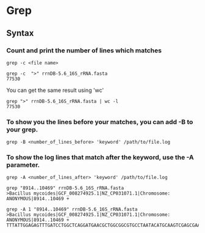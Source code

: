# Grep


## Syntax

### Count and print the number of lines which matches
`grep -c <file name>`
```
grep -c  ">" rrnDB-5.6_16S_rRNA.fasta
77530
```

You can get the same result using 'wc'
```
grep ">" rrnDB-5.6_16S_rRNA.fasta | wc -l
77530
```

### To show you the lines before your matches, you can add -B to your grep.
```
grep -B <number_of_lines_before> 'keyword' /path/to/file.log
```

### To show the log lines that match after the keyword, use the -A parameter.
```
grep -A <number_of_lines_after> 'keyword' /path/to/file.log
```
```
grep "8914..10469" rrnDB-5.6_16S_rRNA.fasta
>Bacillus mycoides|GCF_008274925.1|NZ_CP031071.1|Chromosome: ANONYMOUS|8914..10469 +
```
```
grep -A 1 "8914..10469" rrnDB-5.6_16S_rRNA.fasta
>Bacillus mycoides|GCF_008274925.1|NZ_CP031071.1|Chromosome: ANONYMOUS|8914..10469 +
TTTATTGGAGAGTTTGATCCTGGCTCAGGATGAACGCTGGCGGCGTGCCTAATACATGCAAGTCGAGCGAATGGATTAA
```

